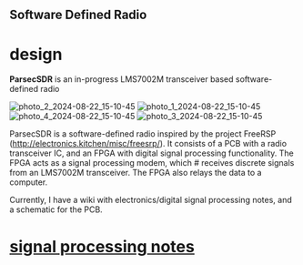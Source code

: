 ## Software Defined Radio
# design

**ParsecSDR** is an in-progress LMS7002M transceiver based software-defined radio

![photo_2_2024-08-22_15-10-45](https://github.com/user-attachments/assets/5f3f4303-b7dd-4c44-8b58-6d5381c36e84)
![photo_1_2024-08-22_15-10-45](https://github.com/user-attachments/assets/416b9e23-fe46-4483-8b0e-bbb9f1c5adac)
![photo_4_2024-08-22_15-10-45](https://github.com/user-attachments/assets/5265ecf2-79cd-4574-b42c-5c158c669335)
![photo_3_2024-08-22_15-10-45](https://github.com/user-attachments/assets/7f2767c0-76ea-4c3d-8c0d-52f7a4c8ddc2)


ParsecSDR is a software-defined radio inspired by the project FreeRSP (http://electronics.kitchen/misc/freesrp/). It consists of a PCB with a radio transceiver IC, and an FPGA with digital signal processing functionality. The FPGA acts as a signal processing modem, which # receives discrete signals from an LMS7002M transceiver. The FPGA also relays the data to a computer.

Currently, I have a wiki with electronics/digital signal processing notes, and a schematic for the PCB.

# [signal processing notes](https://rocky-alloy-d4b.notion.site/My-Electronics-Stuff-deecacb0d6644523ab40db108b1bff3b)
